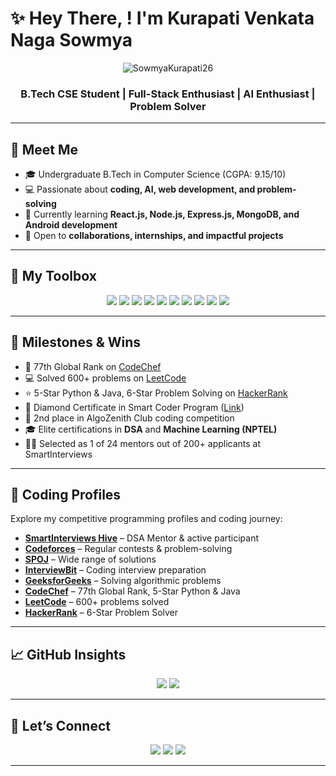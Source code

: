 # ✨ Hey There, ! I'm Kurapati Venkata Naga Sowmya

<p align="center">
  <img src="https://komarev.com/ghpvc/?username=SowmyaKurapati26&label=Profile%20views&color=0e75b6&style=flat" alt="SowmyaKurapati26" />
</p>

<h3 align="center">B.Tech CSE Student | Full-Stack Enthusiast | AI Enthusiast | Problem Solver</h3>

---

## 🚀 Meet Me

- 🎓 Undergraduate B.Tech in Computer Science (CGPA: 9.15/10)  
- 💻 Passionate about **coding, AI, web development, and problem-solving**  
- 🌱 Currently learning **React.js, Node.js, Express.js, MongoDB, and Android development**  
- 📌 Open to **collaborations, internships, and impactful projects**  

---

## 🧰 My Toolbox

<p align="center">
<img src="https://img.shields.io/badge/Java-ED8B00?style=flat-square&logo=java&logoColor=white" />
<img src="https://img.shields.io/badge/Python-3776AB?style=flat-square&logo=python&logoColor=white" />
<img src="https://img.shields.io/badge/JavaScript-F7DF1E?style=flat-square&logo=javascript&logoColor=black" />
<img src="https://img.shields.io/badge/React-61DAFB?style=flat-square&logo=react&logoColor=black" />
<img src="https://img.shields.io/badge/Node.js-339933?style=flat-square&logo=node.js&logoColor=white" />
<img src="https://img.shields.io/badge/Express.js-000000?style=flat-square&logo=express&logoColor=white" />
<img src="https://img.shields.io/badge/MongoDB-47A248?style=flat-square&logo=mongodb&logoColor=white" />
<img src="https://img.shields.io/badge/HTML-E34F26?style=flat-square&logo=html5&logoColor=white" />
<img src="https://img.shields.io/badge/CSS-1572B6?style=flat-square&logo=css3&logoColor=white" />
<img src="https://img.shields.io/badge/SQL-4479A1?style=flat-square&logo=mysql&logoColor=white" />
</p>

---


## 🏅 Milestones & Wins

- 🥇 77th Global Rank on [CodeChef](https://www.codechef.com/users/kvns_26)  
- 💻 Solved 600+ problems on [LeetCode](https://leetcode.com/u/Sowmya_Kurapati26/)  
- ⭐ 5-Star Python & Java, 6-Star Problem Solving on [HackerRank](https://www.hackerrank.com/profile/kurapatisowmya1)  
- 🏅 Diamond Certificate in Smart Coder Program ([Link](https://smartinterviews.in/certificate/8f8eb3a3))  
- 🥈 2nd place in AlgoZenith Club coding competition  
- 🎓 Elite certifications in **DSA** and **Machine Learning (NPTEL)**  
- 🧑‍🏫 Selected as 1 of 24 mentors out of 200+ applicants at SmartInterviews  

---

## 🧠 Coding Profiles

Explore my competitive programming profiles and coding journey:

- **[SmartInterviews Hive](https://hive.smartinterviews.in/profile/sowmya_kurapati)** – DSA Mentor & active participant  
- **[Codeforces](https://codeforces.com/profile/sowmya_kurapati26)** – Regular contests & problem-solving  
- **[SPOJ](https://www.spoj.com/users/kvnsowmya26)** – Wide range of solutions  
- **[InterviewBit](https://www.interviewbit.com/profile/sowmya-kurapati_361)** – Coding interview preparation  
- **[GeeksforGeeks](https://www.geeksforgeeks.org/user/kurapatiex20/)** – Solving algorithmic problems  
- **[CodeChef](https://www.codechef.com/users/kvns_26)** – 77th Global Rank, 5-Star Python & Java  
- **[LeetCode](https://leetcode.com/u/Sowmya_Kurapati26/)** – 600+ problems solved  
- **[HackerRank](https://www.hackerrank.com/profile/kurapatisowmya1)** – 6-Star Problem Solver  

---

## 📈 GitHub Insights

<p align="center">
  <img src="https://github-readme-stats.vercel.app/api?username=SowmyaKurapati26&show_icons=true&theme=radical" />
  <img src="https://github-readme-stats.vercel.app/api/top-langs/?username=SowmyaKurapati26&layout=compact&theme=radical" />
</p>

---

## 🤝 Let’s Connect

<p align="center">
  <a href="https://www.linkedin.com/in/sowmya-kurapati-a74a962a1" target="_blank"><img src="https://img.shields.io/badge/LinkedIn-Kurapati%20Sowmya-blue?style=flat-square&logo=linkedin" /></a>
  <a href="https://github.com/SowmyaKurapati26" target="_blank"><img src="https://img.shields.io/badge/GitHub-SowmyaKurapati26-black?style=flat-square&logo=github" /></a>
  <a href="mailto:kurapatisowmya1@gmail.com"><img src="https://img.shields.io/badge/Email-kurapatisowmya1@gmail.com-red?style=flat-square&logo=gmail" /></a>
</p>

---
